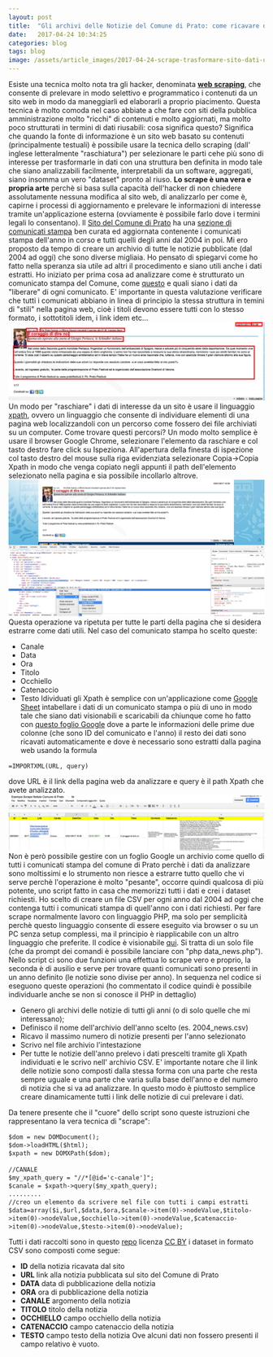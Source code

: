 ```yaml
---
layout: post
title:  "Gli archivi delle Notizie del Comune di Prato: come ricavare dati aperti da un sito web"
date:   2017-04-24 10:34:25
categories: blog
tags: blog
image: /assets/article_images/2017-04-24-scrape-trasformare-sito-dati-utili/1.jpg
---
```


Esiste una tecnica molto nota tra gli hacker, denominata [**web scraping**](https://it.wikipedia.org/wiki/Web_scraping), che consente di prelevare in modo selettivo e programmatico i contenuti da un sito web in modo da maneggiarli ed elaborarli a proprio piacimento.
Questa tecnica è molto comoda nel caso abbiate a che fare con siti della pubblica amministrazione molto "ricchi" di contenuti e molto aggiornati, ma molto poco strutturati in termini di dati riusabili: cosa significa questo? Significa che quando la fonte di informazione è un sito web basato su contenuti (principalmente testuali) è possibile usare la tecnica dello scraping (dall' inglese letteralmente "raschiatura") per selezionare le parti cehe più sono di interesse per trasformarle in dati con una struttura ben definita in modo tale che siano analizzabili facilmente, interpretabili da un software, aggregati, siano insomma un vero "dataset" pronto al riuso.
**Lo scrape è una vera e propria arte** perchè si basa sulla capacità dell'hacker di non chiedere assolutamente nessuna modifica al sito web, di analizzarlo per come è, capirne i processi di aggiornamento e prelevare le informazioni di interesse tramite un'applicazione esterna (ovviamente è possibile farlo dove i termini legali lo consentano).
Il [Sito del Comune di Prato](http://www.comune.prato.it/) ha una [sezione di comunicati stampa](http://comunicati.comune.prato.it/generali/) ben curata ed aggiornata contenente i comunicati stampa dell'anno in corso e tutti quelli degli anni dal 2004 in poi. Mi ero proposto da tempo di creare un archivio di tutte le notizie pubblicate (dal 2004 ad oggi) che sono diverse migliaia.
Ho pensato di spiegarvi come ho fatto nella speranza sia utile ad altri il procedimento e siano utili anche i dati estratti.
Ho iniziato per prima cosa ad analizzare come è strutturato un comunicato stampa del Comune, come [questo](http://comunicati.comune.prato.it/generali/?action=dettaglio&comunicato=14201700000001) e quali siano i dati da "liberare" di ogni comunicato.
E' importante in questa valutazione verificare che tutti i comunicati abbiano in linea di principio la stessa struttura in temini di "stili" nella pagina web, cioè i titoli devono essere tutti con lo stesso formato, i sottotitoli idem, i link idem etc...
![un comunicato stampa e la selezione dei dati da aprire](/assets/article_images/2017-04-24-scrape-trasformare-sito-dati-utili/2.jpg)
Un modo per "raschiare" i dati di interesse da un sito è usare il linguaggio [xpath](https://it.wikipedia.org/wiki/XPath), ovvero un linguaggio che consente di individuare elementi di una pagina web localizzandoli con un percorso come fossero dei file archiviati su un computer. Come trovare questi percorsi? Un modo molto semplice è usare il browser Google Chrome, selezionare l'elemento da raschiare e col tasto destro fare click su Ispeziona. All'apertura della finesta di ispezione col tasto destro del mouse sulla riga evidenziata selezionare Copia->Copia Xpath in modo che venga copiato negli appunti il path dell'elemento selezionato nella pagina e sia possibile incollarlo altrove.
![come trovare Xpath con Chrome](/assets/article_images/2017-04-24-scrape-trasformare-sito-dati-utili/3.jpg)
Questa operazione va ripetuta per tutte le parti della pagina che si desidera estrarre come dati utili. Nel caso del comunicato stampa ho scelto queste:
- Canale
- Data
- Ora
- Titolo
- Occhiello
- Catenaccio
- Testo
Idividuati gli Xpath è semplice con un'applicazione come [Google Sheet](https://www.google.it/intl/it/sheets/about/) intabellare i dati di un comunicato stampa o più di uno in modo tale che siano dati visionabili e scaricabili da chiunque come ho fatto con [questo foglio Google](https://docs.google.com/spreadsheets/d/1uns2k_aD1MyCOtGHBZ1OG05bU9o62xZxT6cCiye2KOo/edit?usp=sharing) dove a parte le informazioni delle prime due colonne (che sono ID del comunicato e l'anno) il resto dei dati sono ricavati automaticamente e dove è necessario sono estratti dalla pagina web usando la formula
```
=IMPORTXML(URL, query)
```
dove URL è il link della pagina web da analizzare e query è il path Xpath che avete analizzato.
![Esempio di Scraping con Google Sheet](/assets/article_images/2017-04-24-scrape-trasformare-sito-dati-utili/4.jpg)
Non è però possibile gestire con un foglio Google un archivio come quello di tutti i comunicati stampa del comune di Prato perchè i dati da analizzare sono moltissimi e lo strumento non riesce a estrarre tutto quello che vi serve perchè l'operazione è molto "pesante", occorre quindi qualcosa di più potente, uno script fatto in casa che memorizzi tutti i dati e crei i dataset richiesti. Ho scelto di creare un file CSV per ogni anno dal 2004 ad oggi che contenga tutti i comunicati stampa di quell'anno con i dati richiesti. Per fare scrape normalmente lavoro con linguaggio PHP, ma solo per semplicità perchè questo linguaggio consente di essere eseguito via browser o su un PC senza setup complessi, ma il principio è riapplicabile con un altro linguaggio che preferite.
Il codice è visionabile [qui](https://github.com/iltempe/prato_news). Si tratta di un solo file (che da prompt dei comandi è possibile lanciare con "php data_news.php"). Nello script ci sono due funzioni una effettua lo scrape vero e proprio, la seconda è di ausilio e serve per trovare quanti comunicati sono presenti in un anno definito (le notizie sono divise per anno). In sequenza nel codice si eseguono queste operazioni (ho commentato il codice quindi è possibile individuarle anche se non si conosce il PHP in dettaglio)
- Genero gli archivi delle notizie di tutti gli anni (o di solo quelle che mi interessano);
- Definisco il nome dell'archivio dell'anno scelto (es. 2004_news.csv)
- Ricavo il massimo numero di notizie presenti per l'anno selezionato
- Scrivo nel file archivio l'intestazione
- Per tutte le notizie dell'anno prelevo i dati prescelti tramite gli Xpath individuati e le scrivo nell' archivio CSV. E' importante notare che il link delle notizie sono composti dalla stessa forma con una parte che resta sempre uguale e una parte che varia sulla base dell'anno e del numero di notizia che si va ad analizzare. In questo modo è piuttosto semplice creare dinamicamente tutti i link delle notizie di cui prelevare i dati.

Da tenere presente che il "cuore" dello script sono queste istruzioni che rappresentano la vera tecnica di "scrape":
```
$dom = new DOMDocument();
$dom->loadHTML($html);
$xpath = new DOMXPath($dom);

//CANALE
$my_xpath_query = "//*[@id='c-canale']";
$canale = $xpath->query($my_xpath_query);
.........
//creo un elemento da scrivere nel file con tutti i campi estratti
$data=array($i,$url,$data,$ora,$canale->item(0)->nodeValue,$titolo->item(0)->nodeValue,$occhiello->item(0)->nodeValue,$catenaccio->item(0)->nodeValue,$testo->item(0)->nodeValue);
```

Tutti i dati raccolti sono in questo [repo](https://github.com/iltempe/prato_news) licenza [CC BY](https://creativecommons.org/licenses/by/4.0/deed.it) i dataset in formato CSV sono composti come segue:
- **ID** della notizia ricavata dal sito
- **URL** link alla notizia pubblicata sul sito del Comune di Prato
- **DATA** data di pubblicazione della notizia
- **ORA** ora di pubblicazione della notizia
- **CANALE** argomento della notizia
- **TITOLO** titolo della notizia
- **OCCHIELLO** campo occhiello della notizia
- **CATENACCIO** campo catenaccio della notizia
- **TESTO** campo testo della notizia
Ove alcuni dati non fossero presenti il campo relativo è vuoto.
